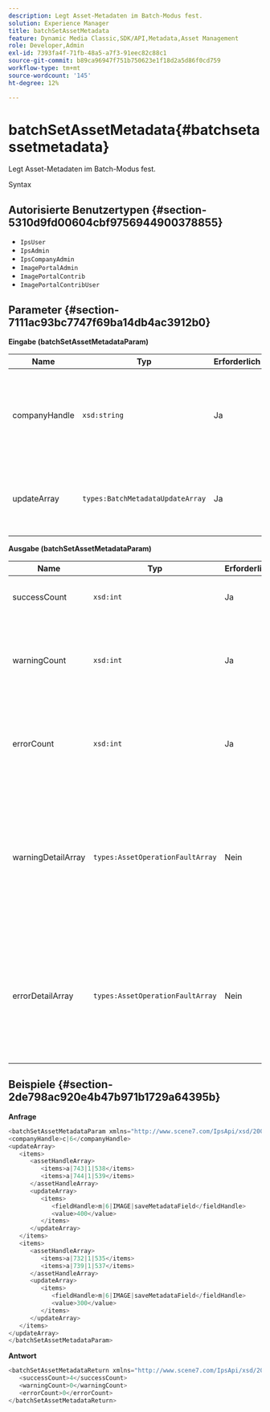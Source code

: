 ```yaml
---
description: Legt Asset-Metadaten im Batch-Modus fest.
solution: Experience Manager
title: batchSetAssetMetadata
feature: Dynamic Media Classic,SDK/API,Metadata,Asset Management
role: Developer,Admin
exl-id: 7393fa4f-71fb-48a5-a7f3-91eec82c88c1
source-git-commit: b89ca96947f751b750623e1f18d2a5d86f0cd759
workflow-type: tm+mt
source-wordcount: '145'
ht-degree: 12%

---
```


# batchSetAssetMetadata{#batchsetassetmetadata}

Legt Asset-Metadaten im Batch-Modus fest.

Syntax

## Autorisierte Benutzertypen {#section-5310d9fd00604cbf9756944900378855}

* `IpsUser`
* `IpsAdmin`
* `IpsCompanyAdmin`
* `ImagePortalAdmin`
* `ImagePortalContrib`
* `ImagePortalContribUser`

## Parameter {#section-7111ac93bc7747f69ba14db4ac3912b0}

**Eingabe (batchSetAssetMetadataParam)**

| Name | Typ | Erforderlich | Beschreibung |
|---|---|---|---|
| companyHandle | `xsd:string` | Ja | Das Handle für das Unternehmen, dessen Metadaten Sie in einem Batch-Vorgang festlegen möchten. |
| updateArray | `types:BatchMetadataUpdateArray` | Ja | Das Array von Metadaten-Aktualisierungen, die auf die Assets angewendet werden. |

**Ausgabe (batchSetAssetMetadataParam)**

| Name | Typ | Erforderlich | Beschreibung |
|---|---|---|---|
| successCount | `xsd:int` | Ja | Die Anzahl der erfolgreich festgelegten Metadaten. |
| warningCount | `xsd:int` | Ja | Die Anzahl der Warnhinweise, die beim Versuch generiert wurden, Metadaten festzulegen. |
| errorCount | `xsd:int` | Ja | Die Anzahl der Fehler, die generiert wurden, als der Vorgang versucht hat, Metadaten festzulegen. |
| warningDetailArray | `types:AssetOperationFaultArray` | Nein | Das Array von Details, die mit den Assets verknüpft sind und Warnungen generieren, wenn der Vorgang versucht hat, Batch-Metadaten für die Assets festzulegen. |
| errorDetailArray | `types:AssetOperationFaultArray` | Nein | Das Array von Details, die mit den Assets verknüpft sind und Fehler generieren, wenn der Vorgang versucht hat, Batch-Metadaten für die Assets festzulegen. |

## Beispiele {#section-2de798ac920e4b47b971b1729a64395b}

**Anfrage**

```java {.line-numbers}
<batchSetAssetMetadataParam xmlns="http://www.scene7.com/IpsApi/xsd/2008-01-15">
<companyHandle>c|6</companyHandle>
<updateArray>
   <items>
      <assetHandleArray>
         <items>a|743|1|538</items>
         <items>a|744|1|539</items>
      </assetHandleArray>
      <updateArray>
         <items>
            <fieldHandle>m|6|IMAGE|saveMetadataField</fieldHandle>
            <value>400</value>
         </items>
      </updateArray>
   </items>
   <items>
      <assetHandleArray>
         <items>a|732|1|535</items>
         <items>a|739|1|537</items>
      </assetHandleArray>
      <updateArray>
         <items>
            <fieldHandle>m|6|IMAGE|saveMetadataField</fieldHandle>
            <value>300</value>
         </items>
      </updateArray>
   </items>
</updateArray>
</batchSetAssetMetadataParam>
```

**Antwort**

```java {.line-numbers}
<batchSetAssetMetadataReturn xmlns="http://www.scene7.com/IpsApi/xsd/2008-01-15">
   <successCount>4</successCount>
   <warningCount>0</warningCount>
   <errorCount>0</errorCount>
</batchSetAssetMetadataReturn>
```
